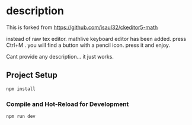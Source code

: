 # description
This is forked from https://github.com/isaul32/ckeditor5-math

instead of raw tex editor. mathlive keyboard editor has been added. press Ctrl+M . you will find a button with a pencil icon.
press it and enjoy.

Cant provide any description... it just works.
## Project Setup

```sh
npm install
```

### Compile and Hot-Reload for Development

```sh
npm run dev
```
